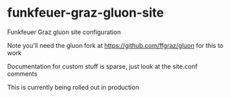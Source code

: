 # funkfeuer-graz-gluon-site

Funkfeuer Graz gluon site configuration

Note you'll need the gluon fork at https://github.com/ffgraz/gluon for this to work

Documentation for custom stuff is sparse, just look at the site.conf comments

This is currently being rolled out in production
